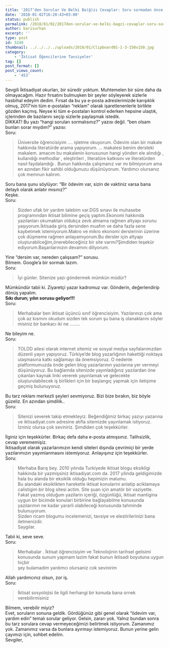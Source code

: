 ```yaml
---
title: '2017’den Sorular Ve Belki Ba(ğ)zı Cevaplar: Soru sormadan önce bir bakın derim!'
date: '2018-01-02T16:20:43+03:00'
status: publish
permalink: /2018/01/02/2017den-sorular-ve-belki-bagzi-cevaplar-soru-sormadan-once-bir-bakin-derim
author: barisurhan
excerpt: ''
type: post
id: 5249
thumbnail: ../../../../uploads/2018/01/Clipboard01-1-3-150x150.jpg
category:
    - 'İktisat Öğencilerine Tavsiyeler'
tag: []
post_format: []
post_views_count:
    - '453'
---
```

Sevgili İktisadiyat okurları, bir süredir yoktum. Muhtemelen bir süre daha da olmayacağım. Hazır fırsatını bulmuşken bir şeyler söyleyerek sizlerle hasbihal edeyim dedim. Fırsat da bu ya e-posta adreslerimizde karışıklık olmuş, 2017’nin tüm e-postaları “reklam” olarak işaretlenenlerle birlikte gözden kaçmış. Neyse ki tüm e-postaları kontrol ederken hepsine ulaştık, içlerinden de bazılarını seçip sizlerle paylaşmak istedik.  
DİKKAT! Bu yazı “hangi soruları sormalısınız?” yazısı değil. “ben olsam bunları sorar mıydım?” yazısı:  
Soru:

> Üniversite öğrencisiyim …. işletme okuyorum. Ödevim olan bir makale hakkında literatürde arama yapıyorum. … makalesi benim dersteki makalem. amacım bu makalenin konusunun hangi yönden ele alındığı , kullandığı methodlar , eleştirileri , literatüre katkısını ve literatürden nasıl faydalandığı . Bunun hakkında çalışmanız var mı bilmiyorum ama en azından fikir sahibi olduğunuzu düşünüyorum. Yardımcı olursanız çok memnun kalırım.

Soru bana şunu söylüyor: “Bir ödevim var, sizin de vaktiniz varsa bana detaylı olarak anlatır mısınız?”  
Keşke.  
Soru:

> Sizden ufak bir yardım talebim var.DGS sınavı ile muhasebe programından iktisat bilimine geçiş yaptım.Ekonomi hakkında yazılanları okumaktan oldukça zevk almama rağmen altyapı sorunu yaşıyorum.İktisada giriş dersinden muafım ve daha fazla sene kaybetmek istemiyorum.Makro ve mikro ekonomi derslerinin üzerine çok düşmeme rağmen anlayamıyorum.Bu dersler için altyapı oluşturabilceğim,önerebileceğiniz bir site varmı?Şimdiden teşekür ediyorum.Başarılarınızın devamını diliyorum.

Yine “dersim var, nereden çalışsam?” sorusu.  
Bilmem. Google’a bir sormak lazım.  
Soru:

> İyi günler. Sitenize yazı göndermek mümkün müdür?

Mümkündür tabii ki. Ziyaretçi yazar kadromuz var. Gönderin, değerlendirip dönüş yapalım.  
**Sıkı durun; yılın sorusu geliyor!!!**  
Soru:

> Merhabalar ben iktisat üçüncü sınıf öğrencisiyim. Yazılarınızı çok ama çok az kısmını okudum sizden tek sorum şu bana iş olanaklarını söyler misiniz bir bankacı iki ne ……..

Ne bileyim ne.  
Soru:

> TOLDD ailesi olarak internet sitemiz ve sosyal medya sayfalarımızdan düzenli yayın yapıyoruz. Türkiye’de blog yazarlığının hakettiği noktaya ulaşmasına katkı sağlamayı da önemsiyoruz. O nedenle platformumuzda önde gelen blog yazarlarının yazılarına yer vermeyi düşünüyoruz. Bu bağlamda sitenizde yayınladığınız yazılardan öne çıkanları kaynak linki vererek yayınlamak ve gelecekte oluşturulabilecek iş birlikleri için bir başlangıç yapmak için iletişime geçmiş bulunuyoruz.

Bu tarz reklam merkezli şeyleri sevmiyoruz. Bizi bize bırakın, biz böyle güzeliz. En azından şimdilik..  
Soru:

> Sitenizi severek takip etmekteyiz. Beğendiğimiz birkaç yazıyı yazarına ve iktisadiyat.com adresine atıfla sitemizde yayınlamak istiyoruz. İzniniz olursa çok seviniriz. Şimdiden çok teşekkürler.

İlginiz için teşekkürler. Birkaç defa daha e-posta atmışsınız. Talihsizlik, cevap verememişiz.  
İktisadiyat olarak yazarlarımızın kendi siteleri dışında çevrimiçi bir yerde yazılarımızın yayımlanmasını istemiyoruz. Anlayışınız için teşekkürler.  
Soru:

> Merhaba Barış bey. 2010 yılında Turkiyede iktisat blogu eksikligi hakkinda bir yazmişsiniz iktisadiyat.com da. 2017 yilinda geldigimizde hala bu alanda bir eksiklik olduğu hepimizin malumu.  
> Bu alandaki eksiklikten hareketle iktisat konularini anlatip aciklamaya calistigim bir blog sitesi actim. Site şuan için amatör bir vaziyette.  
> Fakat yazmış olduğum yazilarin içeriği, özgünlüğü, iktisat mantigina uygun bir bicimde konulari birbirine bağlayabilme konusunda yazılarımın ne kadar yararli olabileceği konusunda tahminde bulunuyorum.  
> Sizden ricam blogumu incelemenizi, tavsiye ve elestirilerinizi bana iletmenizdir.  
> Saygılar.

Tabii ki, seve seve.  
Soru:

> Merhabalar . İktisat öğrencisiyim ve Teknolojinin tarihsel gelisimi  
> konusunda sunum yapmam lazim fakat bunun iktisadi boyutuna uygun hiçbir  
> şey bulamadim yardımcı olursaniz cok sevinirim

Allah yardımcınız olsun, zor iş.  
Soru:

> İktisat sosyolojisi ile ilgili herhangi bir konuda bana ornek  
> verebilirmisiniz

Bilmem, verebilir miyiz?  
Evet, soruların sonuna geldik. Gördüğünüz gibi genel olarak “ödevim var, yardım edin” temalı sorular geliyor. Gelsin, zararı yok. Yalnız bundan sonra bu tarz sorulara cevap vermeyeceğimizi belirtmek istiyorum. Zamanımız yok. Zamanımız varsa da bunlara ayırmayı istemiyoruz. Bunun yerine gelin çayımızı için, sohbet edelim.  
Sevgiler,
